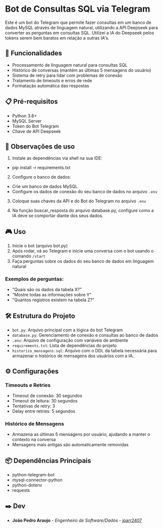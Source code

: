 # Bot de Consultas SQL via Telegram

Este é um bot do Telegram que permite fazer consultas em um banco de dados MySQL através de linguagem natural, utilizando a API Deepseek para converter as perguntas em consultas SQL. Utilizei a IA do Deepseek pelos tokens serem bem baratos em relação a outras IA's. 

## 🚀 Funcionalidades

- Processamento de linguagem natural para consultas SQL
- Histórico de conversas (mantém as últimas 5 mensagens do usuário)
- Sistema de retry para lidar com problemas de conexão
- Tratamento de timeouts e erros de rede
- Formatação automática das respostas

## 📋 Pré-requisitos

- Python 3.8+
- MySQL Server
- Token do Bot Telegram
- Chave de API Deepseek

## 🔧 Observações de uso

1. Instale as dependências via shell na sua IDE:
- pip install -r requirements.txt
  
2. Configure o banco de dados:
- Crie um banco de dados MySQL
- Configure os dados de conexão do seu banco de dados no arquivo `.env`

3. Coloque suas chaves da API e do Bot do Telegram no arquivo `.env`

4. Na função buscar_resposta do arquivo database.py, configure como a IA deve se comportar diante dos seus dados.

## 🎮 Uso

1. Inicie o bot (arquivo bot.py)
2. Após rodar, vá ao Telegram e inicie uma conversa com o bot usando o comando `/start`
3. Faça perguntas sobre os dados do seu banco de dados em linguagem natural
### Exemplos de perguntas:
- "Quais são os dados da tabela X?"
- "Mostre todas as informações sobre Y"
- "Quantos registros existem na tabela Z?"

## 🛠️ Estrutura do Projeto

- `bot.py`: Arquivo principal com a lógica do bot Telegram
- `database.py`: Gerenciamento de conexão e consultas ao banco de dados
- `.env`: Arquivo de configuração com variáveis de ambiente
- `requirements.txt`: Lista de dependências do projeto
- `historico_mensagens.sql`: Arquivo com o DDL da tabela necessária para armazenar o histórico de mensagens dos usuários com a IA.

## ⚙️ Configurações

### Timeouts e Retries
- Timeout de conexão: 30 segundos
- Timeout de leitura: 30 segundos
- Tentativas de retry: 3
- Delay entre retries: 5 segundos

### Histórico de Mensagens
- Armazena as últimas 5 mensagens por usuário, ajudando a manter o contexto na conversa
- Mensagens mais antigas são automaticamente removidas

## 📦 Dependências Principais

- python-telegram-bot
- mysql-connector-python
- python-dotenv
- requests

## ✒️ Dev

* **João Pedro Araujo** - *Engenheiro de Software/Dados* - [jparr2407](https://github.com/jparr2407)
